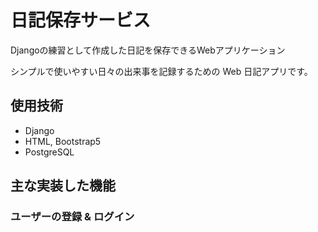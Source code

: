 # 日記保存サービス
Djangoの練習として作成した日記を保存できるWebアプリケーション

シンプルで使いやすい日々の出来事を記録するための Web 日記アプリです。  

## 使用技術
- Django
- HTML, Bootstrap5
- PostgreSQL

## 主な実装した機能

### ユーザーの登録 & ログイン

